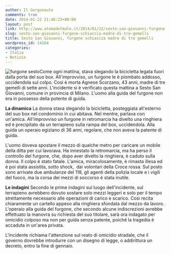 ```yaml
---
author: Il Gorgonauta
comments: true
date: 2014-01-22 21:48:23+00:00
layout: post
link: http://www.atomodelmale.it/2014/01/22/sesto-san-giovanni-furgone-schiaccia-madre-di-tre-gemelli/
slug: sesto-san-giovanni-furgone-schiaccia-madre-di-tre-gemelli
title: Sesto San Giovanni, furgone schiaccia madre di tre gemelli
wordpress_id: 14164
categories:
- Italia
- Notizie
---
```


![furgone sesto](http://www.atomodelmale.it/wp-content/uploads/2014/01/furgone-sesto-300x167.jpg)Come ogni mattina, stava slegando la bicicletta legata fuori dalla porta del suo box. All'improvviso, un furgone le è piombato addosso, uccidendola sul colpo. Così è morta Agnese Scorzano, 43 anni, madre di tre gemelli di sette anni. L'incidente si è verificato questa mattina a Sesto San Giovanni, comune in provincia di Milano. L'uomo alla guida del furgone non era in possesso della potente di guida.

**La dinamica** La donna stava slegando la bicicletta, posteggiata all'esterno del suo box nel condominio in cui abitava. Nel mentre, parlava con un'amica. All'improvviso un furgone in retromarcia ha divelto una ringhiera ed è precipitato da un terrapieno sulla rampa del box, uccidendola. Alla guida un operaio egiziano di 36 anni, regolare, che non aveva la patente di guida.

L'uomo doveva spostare il mezzo di qualche metro per caricare un mobile della ditta per cui lavorava. Ha innestato la retromarcia, ma ha perso il controllo del furgone, che, dopo aver divelto la ringhiera, è caduto sulla donna. Il colpo è stato fatale. L'amica, miracolosamente, è rimasta illesa ed è poi stata assistita, sotto shock,  dai volontari della Croce rossa. Sul posto sono arrivate due ambulanze del 118, gli agenti della polizia locale e i vigili del fuoco, ma la corsa dei mezzi di soccorso è stata inutile.



**Le indagini** Secondo le prime indagini sul luogo dell'incidente, sul terrapieno avrebbero dovuto sostare solo mezzi leggeri e solo per il tempo strettamente necessario alle operazioni di carico e scarico. Così recita chiaramente un cartello appeso alla ringhiera sfondata dal mezzo da lavoro. L'operaio alla guida del furgone, che secondo alcune indiscrezioni avrebbe effettuato la manovra su richiesta del suo titolare, sarà ora indagato per omicidio colposo ma non per guida senza patente, poiché la tragedia è accaduta in un'area privata.

L'incidente richiama l'attenzione sul reato di omicidio stradale, che il governo dovrebbe introdurre con un disegno di legge, o addirittura un decreto, entro la fine di gennaio.
